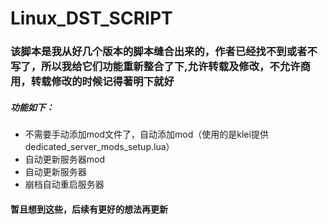 # Linux_DST_SCRIPT
### 该脚本是我从好几个版本的脚本缝合出来的，作者已经找不到或者不写了，所以我给它们功能重新整合了下,允许转载及修改，不允许商用，转载修改的时候记得著明下就好

##### 功能如下：
- 不需要手动添加mod文件了，自动添加mod（使用的是klei提供dedicated_server_mods_setup.lua）
- 自动更新服务器mod
- 自动更新服务器
- 崩档自动重启服务器
#### 暂且想到这些，后续有更好的想法再更新

